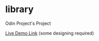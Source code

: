 # library
Odin Project's Project

[Live Demo Link](https://pratyush-exe.github.io/library/)
(some designing required)
